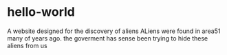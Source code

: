 # hello-world
A website designed for the discovery of aliens
ALiens were found in area51 many of years ago.
the goverment has sense been trying to hide these aliens from us
